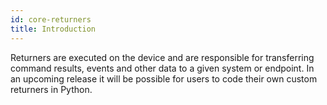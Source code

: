 ```yaml
---
id: core-returners
title: Introduction
---
```


Returners are executed on the device and are responsible for transferring command results, events and other data to a given system or endpoint. In an upcoming release it will be possible for users to code their own custom returners in Python.
